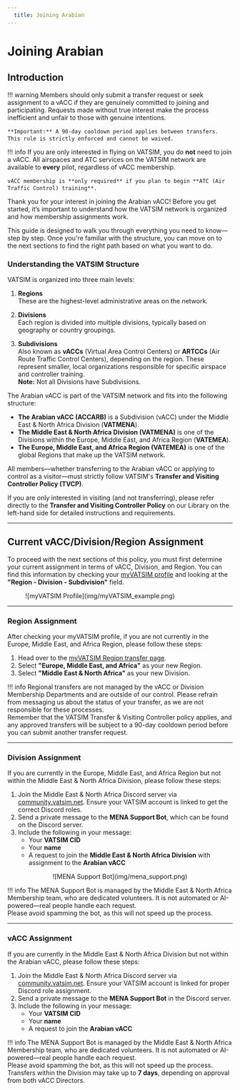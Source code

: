 ```yaml
---
  title: Joining Arabian
---
```


# Joining Arabian

## Introduction

!!! warning
    Members should only submit a transfer request or seek assignment to a vACC if they are genuinely committed to joining and participating. Requests made without true interest make the process inefficient and unfair to those with genuine intentions.

    **Important:** A 90-day cooldown period applies between transfers. This rule is strictly enforced and cannot be waived.

!!! info
    If you are only interested in flying on VATSIM, you do **not** need to join a vACC. All airspaces and ATC services on the VATSIM network are available to **every** pilot, regardless of vACC membership.
    
    vACC membership is **only required** if you plan to begin **ATC (Air Traffic Control) training**.

Thank you for your interest in joining the Arabian vACC! Before you get started, it’s important to understand how the VATSIM network is organized and how membership assignments work.

This guide is designed to walk you through everything you need to know—step by step. Once you're familiar with the structure, you can move on to the next sections to find the right path based on what you want to do.

### Understanding the VATSIM Structure

VATSIM is organized into three main levels:

1. **Regions**  
   These are the highest-level administrative areas on the network.

2. **Divisions**  
   Each region is divided into multiple divisions, typically based on geography or country groupings.

3. **Subdivisions**  
   Also known as **vACCs** (Virtual Area Control Centers) or **ARTCCs** (Air Route Traffic Control Centers), depending on the region. These represent smaller, local organizations responsible for specific airspace and controller training.  
   **Note:** Not all Divisions have Subdivisions.

The Arabian vACC is part of the VATSIM network and fits into the following structure:

- **The Arabian vACC (ACCARB)** is a Subdivision (vACC) under the Middle East & North Africa Division (**VATMENA**).
- **The Middle East & North Africa Division (VATMENA)** is one of the Divisions within the Europe, Middle East, and Africa Region (**VATEMEA**).
- **The Europe, Middle East, and Africa Region (VATEMEA)** is one of the global Regions that make up the VATSIM network.

All members—whether transferring to the Arabian vACC or applying to control as a visitor—must strictly follow VATSIM's **Transfer and Visiting Controller Policy (TVCP)**.

If you are only interested in visiting (and not transferring), please refer directly to the **Transfer and Visiting Controller Policy** on our Library on the left-hand side for detailed instructions and requirements.

---

## Current vACC/Division/Region Assignment

To proceed with the next sections of this policy, you must first determine your current assignment in terms of vACC, Division, and Region. You can find this information by checking your [myVATSIM profile](https://my.vatsim.net/profile) and looking at the **"Region - Division - Subdivision"** field.

<figure markdown>
![myVATSIM Profile](img/myVATSIM_example.png)
</figure>

---

### Region Assignment

After checking your myVATSIM profile, if you are not currently in the Europe, Middle East, and Africa Region, please follow these steps:

1. Head over to the [myVATSIM Region transfer page](https://my.vatsim.net/user/region).
2. Select **"Europe, Middle East, and Africa"** as your new Region.
3. Select **"Middle East & North Africa"** as your new Division.

!!! info
    Regional transfers are not managed by the vACC or Division Membership Departments and are outside of our control. Please refrain from messaging us about the status of your transfer, as we are not responsible for these processes.  
    Remember that the VATSIM Transfer & Visiting Controller policy applies, and any approved transfers will be subject to a 90-day cooldown period before you can submit another transfer request.

---

### Division Assignment

If you are currently in the Europe, Middle East, and Africa Region but not within the Middle East & North Africa Division, please follow these steps:

1. Join the Middle East & North Africa Discord server via [community.vatsim.net](https://community.vatsim.net/). Ensure your VATSIM account is linked to get the correct Discord roles.
2. Send a private message to the **MENA Support Bot**, which can be found on the Discord server.
3. Include the following in your message:
   - Your **VATSIM CID**
   - Your **name**
   - A request to join the **Middle East & North Africa Division** with assignment to the **Arabian vACC**

<center>![MENA Support Bot](img/mena_support.png)</center>

!!! info
    The MENA Support Bot is managed by the Middle East & North Africa Membership team, who are dedicated volunteers. It is not automated or AI-powered—real people handle each request.  
    Please avoid spamming the bot, as this will not speed up the process.

---

### vACC Assignment

If you are currently in the Middle East & North Africa Division but not within the Arabian vACC, please follow these steps:

1. Join the Middle East & North Africa Discord server via [community.vatsim.net](https://community.vatsim.net/). Ensure your VATSIM account is linked for proper Discord role assignment.
2. Send a private message to the **MENA Support Bot** in the Discord server.
3. Include the following in your message:
   - Your **VATSIM CID**
   - Your **name**
   - A request to join the **Arabian vACC**

!!! info
    The MENA Support Bot is managed by the Middle East & North Africa Membership team, who are dedicated volunteers. It is not automated or AI-powered—real people handle each request.  
    Please avoid spamming the bot, as this will not speed up the process.  
    Transfers within the Division may take up to **7 days**, depending on approval from both vACC Directors.
